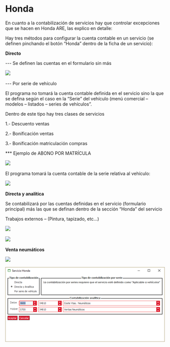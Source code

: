 # Honda

En cuanto a la contabilización de servicios hay que controlar excepciones que se hacen en Honda ARE, las explico en detalle:

Hay tres métodos para configurar la cuenta contable en un servicio \(se definen pinchando el botón “Honda” dentro de la ficha de un servicio\):

**Directo**

--- Se definen las cuentas en el formulario sin más

![](https://blobscdn.gitbook.com/v0/b/gitbook-28427.appspot.com/o/assets%2F-LTcyFdZ4rHGHbqQN78p%2F-LUFUOwBtj2nttr-4GVo%2F-LUFUePqBXWClEFaJruu%2Fimage.png?alt=media&token=165d8025-14bd-463c-adbd-f1f5bc8570af)

--- Por serie de vehículo

El programa no tomará la cuenta contable definida en el servicio sino la que se defina según el caso en la “Serie” del vehículo \(menú comercial – modelos – listados – series de vehículos”.

Dentro de este tipo hay tres clases de servicios

1.- Descuento ventas

2.- Bonificación ventas

3.- Bonificación matriculación compras

\*\*\* Ejemplo de ABONO POR MATRÍCULA

![](https://blobscdn.gitbook.com/v0/b/gitbook-28427.appspot.com/o/assets%2F-LTcyFdZ4rHGHbqQN78p%2F-LUFUOwBtj2nttr-4GVo%2F-LUFUh_laRjX2c6q6-Ry%2Fimage.png?alt=media&token=bace31ff-f585-4295-9460-ee1b7c8ea777)

El programa tomará la cuenta contable de la serie relativa al vehículo:

![](https://blobscdn.gitbook.com/v0/b/gitbook-28427.appspot.com/o/assets%2F-LTcyFdZ4rHGHbqQN78p%2F-LUFUOwBtj2nttr-4GVo%2F-LUFUl1H1c4P4it-B3ON%2Fimage.png?alt=media&token=9986febf-3b72-433f-ae72-e335adef6b30)

**Directa y analítica**

Se contabilizará por las cuentas definidas en el servicio \(formulario principal\) más las que se definan dentro de la sección “Honda” del servicio

Trabajos externos – \(Pintura, tapizado, etc...\)

![](https://blobscdn.gitbook.com/v0/b/gitbook-28427.appspot.com/o/assets%2F-LTcyFdZ4rHGHbqQN78p%2F-LUFUOwBtj2nttr-4GVo%2F-LUFUoS-EFFQmc4yq-06%2Fimage.png?alt=media&token=38d8a9a8-b38e-4f50-8229-b204a3d8997f)

![](https://blobscdn.gitbook.com/v0/b/gitbook-28427.appspot.com/o/assets%2F-LTcyFdZ4rHGHbqQN78p%2F-LUFUOwBtj2nttr-4GVo%2F-LUFUqEqhRCKEaXfSKmI%2Fimage.png?alt=media&token=071887e9-6439-45fa-b1d0-b59607faaa49)

**Venta neumáticos**

![](https://blobscdn.gitbook.com/v0/b/gitbook-28427.appspot.com/o/assets%2F-LTcyFdZ4rHGHbqQN78p%2F-LUFUOwBtj2nttr-4GVo%2F-LUFUtbfEHr0XTzGCdqM%2Fimage.png?alt=media&token=abf37d96-8318-410d-a120-2b15b061a99c)

![](../../../../.gitbook/assets/image%20%2855%29.png)

